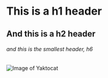# This is a h1 header
## And this is a h2 header
###### and this is the smallest header, h6

![Image of Yaktocat](https://octodex.github.com/images/yaktocat.png)

